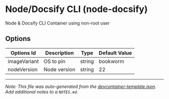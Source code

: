 
# Node/Docsify CLI (node-docsify)

Node & Docsify CLI Container using non-root user

## Options

| Options Id | Description | Type | Default Value |
|-----|-----|-----|-----|
| imageVariant | OS to pin | string | bookworm |
| nodeVersion | Node version | string | 22 |



---

_Note: This file was auto-generated from the [devcontainer-template.json](https://github.com/hudsonm62/devcontainers/blob/main/src/node-docsify/devcontainer-template.json).  Add additional notes to a `NOTES.md`._
